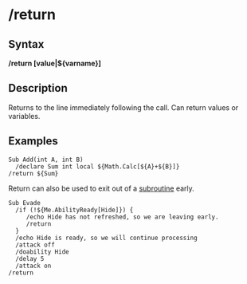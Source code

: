 # /return

## Syntax

**/return [value\|${varname}]**

## Description

Returns to the line immediately following the call. Can return values or variables.

## Examples

```text
Sub Add(int A, int B)
  /declare Sum int local ${Math.Calc[${A}+${B}]}
/return ${Sum}
```

Return can also be used to exit out of a [subroutine](../../documentation/subroutines.md) early.

```text
Sub Evade
  /if (!${Me.AbilityReady[Hide]}) {
     /echo Hide has not refreshed, so we are leaving early.
     /return
  }
  /echo Hide is ready, so we will continue processing
  /attack off
  /doability Hide
  /delay 5
  /attack on
/return
```

